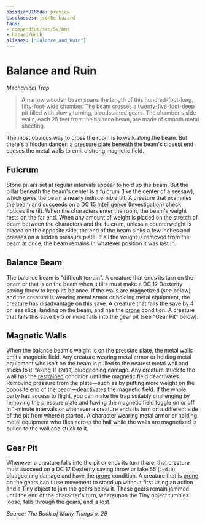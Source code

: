 ```yaml
---
obsidianUIMode: preview
cssclasses: json5e-hazard
tags:
- compendium/src/5e/bmt
- hazard/mech
aliases: ["Balance and Ruin"]
---
```

# Balance and Ruin
*Mechanical Trap*  

> A narrow wooden beam spans the length of this hundred-foot-long, fifty-foot-wide chamber. The beam crosses a twenty-five-foot-deep pit filled with slowly turning, bloodstained gears. The chamber's side walls, each 25 feet from the balance beam, are made of smooth metal sheeting.

The most obvious way to cross the room is to walk along the beam. But there's a hidden danger: a pressure plate beneath the beam's closest end causes the metal walls to emit a strong magnetic field.

## Fulcrum

Stone pillars set at regular intervals appear to hold up the beam. But the pillar beneath the beam's center is a fulcrum (like the center of a seesaw), which gives the beam a nearly indiscernible tilt. A creature that examines the beam and succeeds on a DC 15 Intelligence ([Investigation](2-Mechanics/CLI/rules/skills.md#Investigation)) check notices the tilt. When the characters enter the room, the beam's weight rests on the far end. When any amount of weight is placed on the stretch of beam between the characters and the fulcrum, unless a counterweight is placed on the opposite side, the end of the beam sinks a few inches and presses on a hidden pressure plate. If all the weight is removed from the beam at once, the beam remains in whatever position it was last in.

## Balance Beam

The balance beam is "difficult terrain". A creature that ends its turn on the beam or that is on the beam when it tilts must make a DC 12 Dexterity saving throw to keep its balance. If the walls are magnetized (see below) and the creature is wearing metal armor or holding metal equipment, the creature has disadvantage on this save. A creature that fails the save by 4 or less slips, landing on the beam, and has the [prone](2-Mechanics/CLI/rules/conditions.md#prone) condition. A creature that fails this save by 5 or more falls into the gear pit (see "Gear Pit" below).

## Magnetic Walls

When the balance beam's weight is on the pressure plate, the metal walls emit a magnetic field. Any creature wearing metal armor or holding metal equipment who isn't on the beam is pulled to the nearest metal wall and sticks to it, taking 11 (`2d10`) bludgeoning damage. Any creature stuck to the wall has the [restrained](2-Mechanics/CLI/rules/conditions.md#restrained) condition until the magnetic field deactivates. Removing pressure from the plate—such as by putting more weight on the opposite end of the beam—deactivates the magnetic field. If the whole party has access to flight, you can make the trap suitably challenging by removing the pressure plate and having the magnetic field toggle on or off in 1-minute intervals or whenever a creature ends its turn on a different side of the pit from where it started. A character wearing metal armor or holding metal equipment who flies across the hall while the walls are magnetized is pulled to the wall and stuck to it.

## Gear Pit

Whenever a creature falls into the pit or ends its turn there, that creature must succeed on a DC 17 Dexterity saving throw or take 55 (`10d10`) bludgeoning damage and have the [prone](2-Mechanics/CLI/rules/conditions.md#prone) condition. A creature that is [prone](2-Mechanics/CLI/rules/conditions.md#prone) on the gears can't use movement to stand up without first using an action and a Tiny object to jam the gears below it. Those gears remain jammed until the end of the character's turn, whereupon the Tiny object tumbles loose, falls through the gears, and is lost.

*Source: The Book of Many Things p. 29*